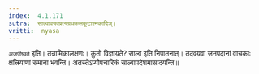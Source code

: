 ```yaml
---
index:  4.1.171
sutra:  साल्वावयवप्रत्यग्रथकलकूटाश्मकादिञ्।
vritti:  nyasa
---
```


`अजपीष्यते` इति। तन्नामिकालक्षणः। कुतो विज्ञायते? साल्व इति निपातनात्। तदवयवा जनपदानां वाचकाः क्षत्त्रियाणां समाना भवन्ति। अतस्तेऽप्यौपचारिकं साल्वापदेशमासादयन्ति॥
